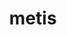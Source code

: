 ---
title: "metis"
layout: cache
categories: [package, v0.18.1]
meta: {"versions": ["4.0.3", "5.1.0"], "compilers": ["gcc@=7.3.1", "gcc@=7.5.0"], "oss": ["amzn2", "ubuntu18.04"], "platforms": ["linux"], "targets": ["aarch64", "graviton2", "x86_64", "x86_64_v3", "x86_64_v4"], "stacks": ["aws-ahug", "aws-ahug-aarch64", "aws-isc", "aws-isc-aarch64", "data-vis-sdk", "e4s", "radiuss", "root"], "num_specs": 10, "num_specs_by_stack": {"e4s": 1, "radiuss": 1, "root": 10, "aws-isc": 2, "aws-ahug": 4, "aws-ahug-aarch64": 4, "aws-isc-aarch64": 2, "data-vis-sdk": 1}}
spec_details: [{"hash": "4blhpz7r2psl2tbnpcxmmbf2ahfjfiac", "compiler": "gcc@=7.5.0", "versions": ["5.1.0"], "os": "ubuntu18.04", "platform": "linux", "target": "x86_64", "variants": ["build_type=Release", "~gdb", "~int64", "patches=4991da9,b1225da", "~real64", "+shared"], "stacks": ["e4s", "radiuss", "root"], "size": "-", "tarball": "https://binaries.spack.io/releases/v0.18.1/build_cache/linux-ubuntu18.04-x86_64/gcc-7.5.0/metis-5.1.0/linux-ubuntu18.04-x86_64-gcc-7.5.0-metis-5.1.0-4blhpz7r2psl2tbnpcxmmbf2ahfjfiac.spack"}, {"hash": "rtahcbtrh3obkakwgbw35o425yyd3k7f", "compiler": "gcc@=7.3.1", "versions": ["5.1.0"], "os": "amzn2", "platform": "linux", "target": "x86_64_v3", "variants": ["build_type=Release", "~gdb", "~int64", "patches=4991da9,b1225da", "~real64", "+shared"], "stacks": ["aws-isc", "root", "aws-ahug"], "size": "-", "tarball": "https://binaries.spack.io/releases/v0.18.1/build_cache/linux-amzn2-x86_64_v3/gcc-7.3.1/metis-5.1.0/linux-amzn2-x86_64_v3-gcc-7.3.1-metis-5.1.0-rtahcbtrh3obkakwgbw35o425yyd3k7f.spack"}, {"hash": "5qk4ugyhgcneg6rciz3k36znbh2x3we4", "compiler": "gcc@=7.3.1", "versions": ["4.0.3"], "os": "amzn2", "platform": "linux", "target": "aarch64", "variants": ["build_type=Release", "~gdb", "~int64", "~real64", "+shared"], "stacks": ["root", "aws-ahug-aarch64"], "size": "-", "tarball": "https://binaries.spack.io/releases/v0.18.1/build_cache/linux-amzn2-aarch64/gcc-7.3.1/metis-4.0.3/linux-amzn2-aarch64-gcc-7.3.1-metis-4.0.3-5qk4ugyhgcneg6rciz3k36znbh2x3we4.spack"}, {"hash": "o27tuusoskbmhiy7vu5dnts3r7ipebp6", "compiler": "gcc@=7.3.1", "versions": ["5.1.0"], "os": "amzn2", "platform": "linux", "target": "aarch64", "variants": ["build_type=Release", "~gdb", "~int64", "patches=4991da9,b1225da", "~real64", "+shared"], "stacks": ["aws-isc-aarch64", "root", "aws-ahug-aarch64"], "size": "-", "tarball": "https://binaries.spack.io/releases/v0.18.1/build_cache/linux-amzn2-aarch64/gcc-7.3.1/metis-5.1.0/linux-amzn2-aarch64-gcc-7.3.1-metis-5.1.0-o27tuusoskbmhiy7vu5dnts3r7ipebp6.spack"}, {"hash": "slpseysxcrzqyrh34ssiznxl7bdcc33g", "compiler": "gcc@=7.3.1", "versions": ["5.1.0"], "os": "amzn2", "platform": "linux", "target": "graviton2", "variants": ["build_type=Release", "~gdb", "~int64", "patches=4991da9,b1225da", "~real64", "+shared"], "stacks": ["aws-isc-aarch64", "root", "aws-ahug-aarch64"], "size": "-", "tarball": "https://binaries.spack.io/releases/v0.18.1/build_cache/linux-amzn2-graviton2/gcc-7.3.1/metis-5.1.0/linux-amzn2-graviton2-gcc-7.3.1-metis-5.1.0-slpseysxcrzqyrh34ssiznxl7bdcc33g.spack"}, {"hash": "gr3sglzj2jajyry3c4rq6ti4dsazy4au", "compiler": "gcc@=7.3.1", "versions": ["5.1.0"], "os": "amzn2", "platform": "linux", "target": "x86_64_v4", "variants": ["build_type=Release", "~gdb", "~int64", "patches=4991da9,b1225da", "~real64", "+shared"], "stacks": ["aws-isc", "root", "aws-ahug"], "size": "-", "tarball": "https://binaries.spack.io/releases/v0.18.1/build_cache/linux-amzn2-x86_64_v4/gcc-7.3.1/metis-5.1.0/linux-amzn2-x86_64_v4-gcc-7.3.1-metis-5.1.0-gr3sglzj2jajyry3c4rq6ti4dsazy4au.spack"}, {"hash": "veseqys7qrxuhysucu6kdhccytgzecbc", "compiler": "gcc@=7.3.1", "versions": ["4.0.3"], "os": "amzn2", "platform": "linux", "target": "x86_64_v4", "variants": ["build_type=Release", "~gdb", "~int64", "~real64", "+shared"], "stacks": ["root", "aws-ahug"], "size": "-", "tarball": "https://binaries.spack.io/releases/v0.18.1/build_cache/linux-amzn2-x86_64_v4/gcc-7.3.1/metis-4.0.3/linux-amzn2-x86_64_v4-gcc-7.3.1-metis-4.0.3-veseqys7qrxuhysucu6kdhccytgzecbc.spack"}, {"hash": "uimywbq3jp7vcy37sn4d4bfkaymofrll", "compiler": "gcc@=7.3.1", "versions": ["4.0.3"], "os": "amzn2", "platform": "linux", "target": "graviton2", "variants": ["build_type=Release", "~gdb", "~int64", "~real64", "+shared"], "stacks": ["root", "aws-ahug-aarch64"], "size": "-", "tarball": "https://binaries.spack.io/releases/v0.18.1/build_cache/linux-amzn2-graviton2/gcc-7.3.1/metis-4.0.3/linux-amzn2-graviton2-gcc-7.3.1-metis-4.0.3-uimywbq3jp7vcy37sn4d4bfkaymofrll.spack"}, {"hash": "2fxvhnb6gvwgyqfyjmz7pywgpcjhnrlt", "compiler": "gcc@=7.5.0", "versions": ["5.1.0"], "os": "ubuntu18.04", "platform": "linux", "target": "x86_64", "variants": ["build_type=Release", "~gdb", "~int64", "patches=4991da9,b1225da", "~real64", "+shared"], "stacks": ["data-vis-sdk", "root"], "size": "-", "tarball": "https://binaries.spack.io/releases/v0.18.1/build_cache/linux-ubuntu18.04-x86_64/gcc-7.5.0/metis-5.1.0/linux-ubuntu18.04-x86_64-gcc-7.5.0-metis-5.1.0-2fxvhnb6gvwgyqfyjmz7pywgpcjhnrlt.spack"}, {"hash": "qp5azvoj6xswva6dddvqztkk4ywt4uuk", "compiler": "gcc@=7.3.1", "versions": ["4.0.3"], "os": "amzn2", "platform": "linux", "target": "x86_64_v3", "variants": ["build_type=Release", "~gdb", "~int64", "~real64", "+shared"], "stacks": ["root", "aws-ahug"], "size": "-", "tarball": "https://binaries.spack.io/releases/v0.18.1/build_cache/linux-amzn2-x86_64_v3/gcc-7.3.1/metis-4.0.3/linux-amzn2-x86_64_v3-gcc-7.3.1-metis-4.0.3-qp5azvoj6xswva6dddvqztkk4ywt4uuk.spack"}]
---